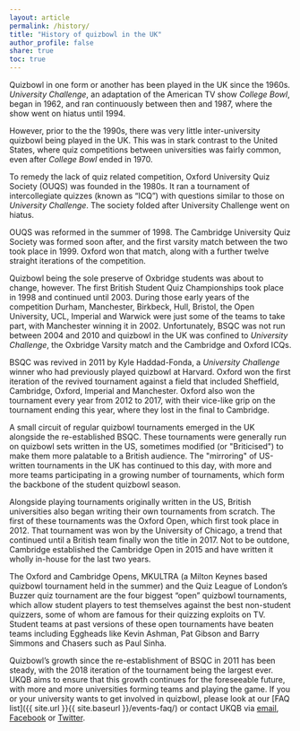 ```yaml
---
layout: article
permalink: /history/
title: "History of quizbowl in the UK"
author_profile: false
share: true
toc: true
---
```


Quizbowl in one form or another has been played in the UK since the 1960s. *University Challenge*, an adaptation of the American TV show *College Bowl*, began in 1962, and ran continuously between then and 1987, where the show went on hiatus until 1994. 

However, prior to the the 1990s, there was very little inter-university quizbowl being played in the UK. This was in stark contrast to the United States, where quiz competitions between universities was fairly common, even after *College Bowl* ended in 1970.

To remedy the lack of quiz related competition, Oxford University Quiz Society (OUQS) was founded in the 1980s. It ran a tournament of intercollegiate quizzes (known as “ICQ”) with questions similar to those on *University Challenge*. The society folded after University Challenge went on hiatus.  

OUQS was reformed in the summer of 1998. The Cambridge University Quiz Society was formed soon after, and the first varsity match between the two took place in 1999. Oxford won that match, along with a further twelve straight iterations of the competition. 

Quizbowl being the sole preserve of Oxbridge students was about to change, however. The first British Student Quiz Championships took place in 1998 and continued until 2003. During those early years of the competition Durham, Manchester, Birkbeck, Hull, Bristol, the Open University, UCL, Imperial and Warwick were just some of the teams to take part, with Manchester winning it in 2002. Unfortunately, BSQC was not run between 2004 and 2010 and quizbowl in the UK was confined to *University Challenge*, the Oxbridge Varsity match and the Cambridge and Oxford ICQs.

BSQC was revived in 2011 by Kyle Haddad-Fonda, a *University Challenge* winner who had previously played quizbowl at Harvard. Oxford won the first iteration of the revived tournament against a field that included Sheffield, Cambridge, Oxford, Imperial and Manchester. Oxford also won the tournament every year from 2012 to 2017, with their vice-like grip on the tournament ending this year, where they lost in the final to Cambridge.

A small circuit of regular quizbowl tournaments emerged in the UK alongside the re-established BSQC. These tournaments were generally run on quizbowl sets written in the US, sometimes modified (or "Briticised") to make them more palatable to a British audience. The "mirroring" of US-written tournaments in the UK has continued to this day, with more and more teams participating in a growing number of tournaments, which form the backbone of the student quizbowl season. 

Alongside playing tournaments originally written in the US, British universities also began writing their own tournaments from scratch. The first of these tournaments was the Oxford Open, which first took place in 2012. That tournament was won by the University of Chicago, a trend that continued until a British team finally won the title in 2017. Not to be outdone, Cambridge established the Cambridge Open in 2015 and have written it wholly in-house for the last two years. 

The Oxford and Cambridge Opens, MKULTRA (a Milton Keynes based quizbowl tournament held in the summer) and the Quiz League of London’s Buzzer quiz tournament are the four biggest “open” quizbowl tournaments, which allow student players to test themselves against the best non-student quizzers, some of whom are famous for their quizzing exploits on TV. Student teams at past versions of these open tournaments have beaten teams including Eggheads like Kevin Ashman, Pat Gibson and Barry Simmons and Chasers such as Paul Sinha. 

Quizbowl’s growth since the re-establishment of BSQC in 2011 has been steady, with the 2018 iteration of the tournament being the largest ever. UKQB aims to ensure that this growth continues for the foreseeable future, with more and more universities forming teams and playing the game. If you or your university wants to get involved in quizbowl, please look at our [FAQ list]({{ site.url }}{{ site.baseurl }}/events-faq/) or contact UKQB via [email](contact@quizbowl.co.uk), [Facebook](https://www.facebook.com/quizbowluk/) or [Twitter](https://twitter.com/BritishQuizbowl).    
